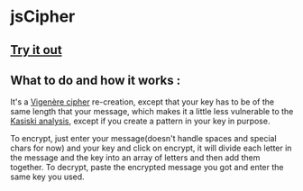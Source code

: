 # jsCipher

## [Try it out](https://yadrychnikovnicolay.github.io/jsCipher/)

## What to do and how it works : 
It's a [Vigenère cipher](http://crypto.interactive-maths.com/vigenegravere-cipher.html) re-creation, except that your key has to be of the same length that your message, which makes it a little less vulnerable to the [Kasiski analysis](http://crypto.interactive-maths.com/kasiski-analysis-breaking-the-code.html), except if you create a pattern in your key in purpose.

To encrypt, just enter your message(doesn't handle spaces and special chars for now) and your key and click on encrypt, it will divide each letter in the message and the key into an array of letters and then add them together. To decrypt, paste the encrypted message you got and enter the same key you used.
